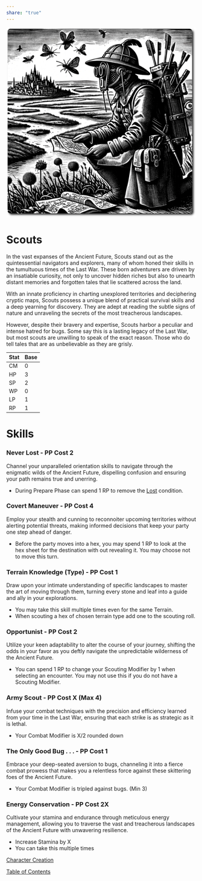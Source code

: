 ```yaml
---  
share: "true"  
---  
```

  
    
![scout](./scout.png)    
    
# Scouts    
    
In the vast expanses of the Ancient Future, Scouts stand out as the quintessential navigators and explorers, many of whom honed their skills in the tumultuous times of the Last War. These born adventurers are driven by an insatiable curiosity, not only to uncover hidden riches but also to unearth distant memories and forgotten tales that lie scattered across the land.     
    
With an innate proficiency in charting unexplored territories and deciphering cryptic maps, Scouts possess a unique blend of practical survival skills and a deep yearning for discovery. They are adept at reading the subtle signs of nature and unraveling the secrets of the most treacherous landscapes.     
    
However, despite their bravery and expertise, Scouts harbor a peculiar and intense hatred for bugs. Some say this is a lasting legacy of the Last War, but most scouts are unwilling to speak of the exact reason. Those who do tell tales that are as unbelievable as they are grisly.    
    
| Stat | Base |    
| ---- | ---- |    
| CM | 0 |    
| HP | 3 |    
| SP | 2 |    
| WP | 0 |    
| LP | 1 |    
| RP | 1 |    
    
# Skills    
    
    
### Never Lost - PP Cost 2    
    
Channel your unparalleled orientation skills to navigate through the enigmatic wilds of the Ancient Future, dispelling confusion and ensuring your path remains true and unerring.    
    
- During Prepare Phase can spend 1 RP to remove the [Lost](Lost.html) condition.    
    
### Covert Maneuver - PP Cost 4    
    
Employ your stealth and cunning to reconnoiter upcoming territories without alerting potential threats, making informed decisions that keep your party one step ahead of danger.    
    
- Before the party moves into a hex, you may spend 1 RP to look at the hex sheet for the destination with out revealing it. You may choose not to move this turn.    
    
### Terrain Knowledge (Type) - PP Cost 1    
    
Draw upon your intimate understanding of specific landscapes to master the art of moving through them, turning every stone and leaf into a guide and ally in your explorations.    
    
- You may take this skill multiple times even for the same Terrain.    
- When scouting a hex of chosen terrain type add one to the scouting roll.    
    
### Opportunist - PP Cost 2    
    
Utilize your keen adaptability to alter the course of your journey, shifting the odds in your favor as you deftly navigate the unpredictable wilderness of the Ancient Future.    
    
- You can spend 1 RP to change your Scouting Modifier by 1 when selecting an encounter. You may not use this if you do not have a Scouting Modifier.    
    
### Army Scout - PP Cost X (Max 4)    
    
Infuse your combat techniques with the precision and efficiency learned from your time in the Last War, ensuring that each strike is as strategic as it is lethal.    
    
- Your Combat Modifier is X/2 rounded down    
    
### The Only Good Bug . . . - PP Cost 1    
    
Embrace your deep-seated aversion to bugs, channeling it into a fierce combat prowess that makes you a relentless force against these skittering foes of the Ancient Future.    
    
- Your Combat Modifier is tripled against bugs. (Min 3)    
    
### Energy Conservation - PP Cost 2X    
    
Cultivate your stamina and endurance through meticulous energy management, allowing you to traverse the vast and treacherous landscapes of the Ancient Future with unwavering resilience.    
    
- Increase Stamina by X    
- You can take this multiple times    
    
[Character Creation](./Character-Creation.html)    
    
[Table of Contents](./Table-of-Contents.html)